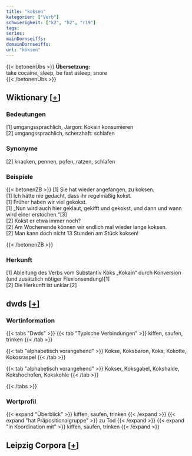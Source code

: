 ```yaml
---
title: "koksen"
kategorien: ["Verb"]
schwierigkeit: ["k2", "h2", "r19"]
tags:
series:
mainDornseiffs:
domainDornseiffs:
url: "koksen"
---
```


{{< betonenÜbs >}}
**Übersetzung:**  
take cocaine, sleep, be fast asleep, snore  
{{< /betonenÜbs >}}

## Wiktionary [[+](https://de.wiktionary.org/wiki/koksen)]

### Bedeutungen
[1] umgangssprachlich, Jargon: Kokain konsumieren  
[2] umgangssprachlich, scherzhaft: schlafen  

### Synonyme
[2] knacken, pennen, pofen, ratzen, schlafen  

### Beispiele
{{< betonenZB >}}
[1] Sie hat wieder angefangen, zu koksen.  
[1] Ich hätte nie gedacht, dass ihr regelmäßig kokst.  
[1] Früher haben wir viel gekokst.  
[1] „Nun wird auch hier geklaut, gekifft und gekokst, und dann und wann wird einer erstochen.“[3]  
[2] Kokst er etwa immer noch?  
[2] Am Wochenende können wir endlich mal wieder lange koksen.  
[2] Man kann doch nicht 13 Stunden am Stück koksen!  

{{< /betonenZB >}}
### Herkunft
[1] Ableitung des Verbs vom Substantiv Koks „Kokain“ durch Konversion (und zusätzlich nötiger Flexionsendung)[1]  
[2] Die Herkunft ist unklar.[2]  



## dwds [[+](https://www.dwds.de/wb/koksen)]

### Wortinformation
{{< tabs "Dwds" >}}
{{< tab "Typische Verbindungen" >}}
kiffen, saufen, trinken
{{< /tab >}}

{{< tab "alphabetisch vorangehend" >}}
Kokse, Koksbaron, Koks, Kokotte, Kokosraspel
{{< /tab >}}

{{< tab "alphabetisch vorangehend" >}}
Kokser, Koksgabel, Kokshalde, Kokshochofen, Kokskohle
{{< /tab >}}

{{< /tabs >}}

### Wortprofil
{{< expand "Überblick" >}} kiffen, saufen, trinken {{< /expand >}}
{{< expand "hat Präpositionalgruppe" >}} zu Tod {{< /expand >}}
{{< expand "in Koordination mit" >}} kiffen, saufen, trinken {{< /expand >}}

## Leipzig Corpora [[+](https://corpora.uni-leipzig.de/en/res?word=koksen&corpusId=deu_newscrawl-public_2018)]

